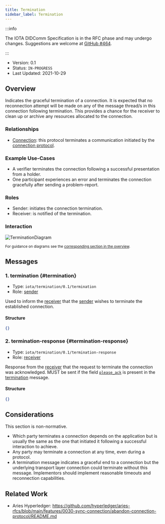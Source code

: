 ```yaml
---
title: Termination
sidebar_label: Termination
---
```


:::info

The IOTA DIDComm Specification is in the RFC phase and may undergo changes. Suggestions are welcome at [GitHub #464](https://github.com/iotaledger/identity.rs/discussions/464).

:::

- Version: 0.1
- Status: `IN-PROGRESS`
- Last Updated: 2021-10-29

## Overview

Indicates the graceful termination of a connection. It is expected that no reconnection attempt will be made on any of the message thread/s in this connection following termination. This provides a chance for the receiver to clean up or archive any resources allocated to the connection.

### Relationships

- [Connection](./connection): this protocol terminates a communication initiated by the [connection protocol](./connection).

### Example Use-Cases

- A verifier terminates the connection following a successful presentation from a holder.
- One participant experiences an error and terminates the connection gracefully after sending a problem-report.

### Roles

- Sender: initiates the connection termination.
- Receiver: is notified of the termination.

### Interaction

![TerminationDiagram](/img/identity/didcomm/termination.drawio.svg)

<div style={{textAlign: 'center'}}>

<sub>For guidance on diagrams see the <a href="../overview#diagrams">corresponding section in the overview</a>.</sub>

</div>

## Messages

### 1. termination {#termination}

- Type: `iota/termination/0.1/termination`
- Role: [sender](#roles)

Used to inform the [receiver](#roles) that the [sender](#roles) wishes to terminate the established connection.

#### Structure

```json
{}
```

### 2. termination-response {#termination-response}

- Type: `iota/termination/0.1/termination-response`
- Role: [receiver](#roles)

Response from the [receiver](#roles) that the request to terminate the connection was acknowledged. MUST be sent if the field [`please_ack`](https://identity.foundation/didcomm-messaging/spec/#acks) is present in the [termination](#termination) message.

#### Structure

```json
{}
```

## Considerations

This section is non-normative.

- Which party terminates a connection depends on the application but is usually the same as the one that initiated it following a successful interaction to achieve.
- Any party may terminate a connection at any time, even during a protocol.
- A termination message indicates a graceful end to a connection but the underlying transport layer connection could terminate without this message. Implementors should implement reasonable timeouts and reconnection capabilities.

## Related Work

- Aries Hyperledger: https://github.com/hyperledger/aries-rfcs/blob/main/features/0030-sync-connection/abandon-connection-protocol/README.md

